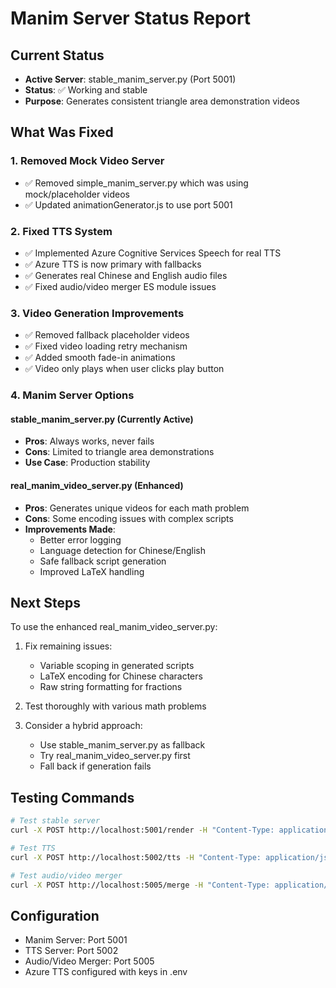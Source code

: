 # Manim Server Status Report

## Current Status
- **Active Server**: stable_manim_server.py (Port 5001)
- **Status**: ✅ Working and stable
- **Purpose**: Generates consistent triangle area demonstration videos

## What Was Fixed

### 1. Removed Mock Video Server
- ✅ Removed simple_manim_server.py which was using mock/placeholder videos
- ✅ Updated animationGenerator.js to use port 5001

### 2. Fixed TTS System
- ✅ Implemented Azure Cognitive Services Speech for real TTS
- ✅ Azure TTS is now primary with fallbacks
- ✅ Generates real Chinese and English audio files
- ✅ Fixed audio/video merger ES module issues

### 3. Video Generation Improvements
- ✅ Removed fallback placeholder videos
- ✅ Fixed video loading retry mechanism
- ✅ Added smooth fade-in animations
- ✅ Video only plays when user clicks play button

### 4. Manim Server Options

#### stable_manim_server.py (Currently Active)
- **Pros**: Always works, never fails
- **Cons**: Limited to triangle area demonstrations
- **Use Case**: Production stability

#### real_manim_video_server.py (Enhanced)
- **Pros**: Generates unique videos for each math problem
- **Cons**: Some encoding issues with complex scripts
- **Improvements Made**:
  - Better error logging
  - Language detection for Chinese/English
  - Safe fallback script generation
  - Improved LaTeX handling

## Next Steps
To use the enhanced real_manim_video_server.py:

1. Fix remaining issues:
   - Variable scoping in generated scripts
   - LaTeX encoding for Chinese characters
   - Raw string formatting for fractions

2. Test thoroughly with various math problems

3. Consider a hybrid approach:
   - Use stable_manim_server.py as fallback
   - Try real_manim_video_server.py first
   - Fall back if generation fails

## Testing Commands

```bash
# Test stable server
curl -X POST http://localhost:5001/render -H "Content-Type: application/json" -d '{"question":"Triangle area","output_name":"test1"}'

# Test TTS
curl -X POST http://localhost:5002/tts -H "Content-Type: application/json" -d '{"text":"Hello world","voice":"female","language":"en"}'

# Test audio/video merger
curl -X POST http://localhost:5005/merge -H "Content-Type: application/json" -d '{"video_path":"/rendered_videos/test.mp4","audio_path":"/audios/test.mp3"}'
```

## Configuration
- Manim Server: Port 5001
- TTS Server: Port 5002
- Audio/Video Merger: Port 5005
- Azure TTS configured with keys in .env